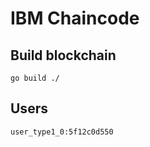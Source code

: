 # IBM Chaincode

## Build blockchain

    go build ./
    
## Users
    
    user_type1_0:5f12c0d550
